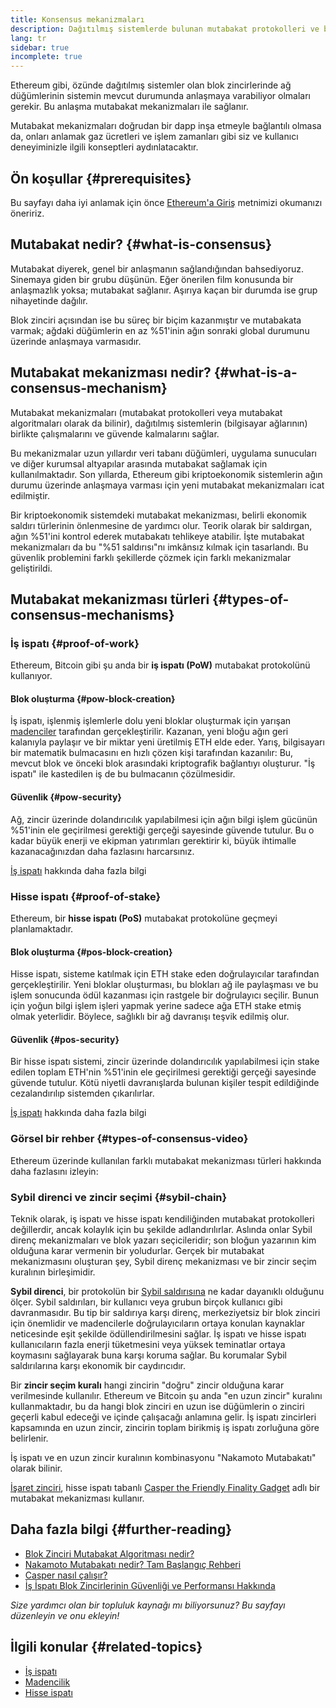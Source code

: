 ```yaml
---
title: Konsensus mekanizmaları
description: Dağıtılmış sistemlerde bulunan mutabakat protokolleri ve bu protokollerin Ethereum'daki rolü hakkında açıklama.
lang: tr
sidebar: true
incomplete: true
---
```


Ethereum gibi, özünde dağıtılmış sistemler olan blok zincirlerinde ağ düğümlerinin sistemin mevcut durumunda anlaşmaya varabiliyor olmaları gerekir. Bu anlaşma mutabakat mekanizmaları ile sağlanır.

Mutabakat mekanizmaları doğrudan bir dapp inşa etmeyle bağlantılı olmasa da, onları anlamak gaz ücretleri ve işlem zamanları gibi siz ve kullanıcı deneyiminizle ilgili konseptleri aydınlatacaktır.

## Ön koşullar {#prerequisites}

Bu sayfayı daha iyi anlamak için önce [Ethereum'a Giriş](/developers/docs/intro-to-ethereum/) metnimizi okumanızı öneririz.

## Mutabakat nedir? {#what-is-consensus}

Mutabakat diyerek, genel bir anlaşmanın sağlandığından bahsediyoruz. Sinemaya giden bir grubu düşünün. Eğer önerilen film konusunda bir anlaşmazlık yoksa; mutabakat sağlanır. Aşırıya kaçan bir durumda ise grup nihayetinde dağılır.

Blok zinciri açısından ise bu süreç bir biçim kazanmıştır ve mutabakata varmak; ağdaki düğümlerin en az %51'inin ağın sonraki global durumunu üzerinde anlaşmaya varmasıdır.

## Mutabakat mekanizması nedir? {#what-is-a-consensus-mechanism}

Mutabakat mekanizmaları (mutabakat protokolleri veya mutabakat algoritmaları olarak da bilinir), dağıtılmış sistemlerin (bilgisayar ağlarının) birlikte çalışmalarını ve güvende kalmalarını sağlar.

Bu mekanizmalar uzun yıllardır veri tabanı düğümleri, uygulama sunucuları ve diğer kurumsal altyapılar arasında mutabakat sağlamak için kullanılmaktadır. Son yıllarda, Ethereum gibi kriptoekonomik sistemlerin ağın durumu üzerinde anlaşmaya varması için yeni mutabakat mekanizmaları icat edilmiştir.

Bir kriptoekonomik sistemdeki mutabakat mekanizması, belirli ekonomik saldırı türlerinin önlenmesine de yardımcı olur. Teorik olarak bir saldırgan, ağın %51'ini kontrol ederek mutabakatı tehlikeye atabilir. İşte mutabakat mekanizmaları da bu "%51 saldırısı"nı imkânsız kılmak için tasarlandı. Bu güvenlik problemini farklı şekillerde çözmek için farklı mekanizmalar geliştirildi.

<YouTube id="dylgwcPH4EA" />

## Mutabakat mekanizması türleri {#types-of-consensus-mechanisms}

### İş ispatı {#proof-of-work}

Ethereum, Bitcoin gibi şu anda bir **iş ispatı (PoW)** mutabakat protokolünü kullanıyor.

#### Blok oluşturma {#pow-block-creation}

İş ispatı, işlenmiş işlemlerle dolu yeni bloklar oluşturmak için yarışan [madenciler](/developers/docs/consensus-mechanisms/pow/mining/) tarafından gerçekleştirilir. Kazanan, yeni bloğu ağın geri kalanıyla paylaşır ve bir miktar yeni üretilmiş ETH elde eder. Yarış, bilgisayarı bir matematik bulmacasını en hızlı çözen kişi tarafından kazanılır: Bu, mevcut blok ve önceki blok arasındaki kriptografik bağlantıyı oluşturur. "İş ispatı" ile kastedilen iş de bu bulmacanın çözülmesidir.

#### Güvenlik {#pow-security}

Ağ, zincir üzerinde dolandırıcılık yapılabilmesi için ağın bilgi işlem gücünün %51'inin ele geçirilmesi gerektiği gerçeği sayesinde güvende tutulur. Bu o kadar büyük enerji ve ekipman yatırımları gerektirir ki, büyük ihtimalle kazanacağınızdan daha fazlasını harcarsınız.

[İş ispatı](/developers/docs/consensus-mechanisms/pow/) hakkında daha fazla bilgi

### Hisse ispatı {#proof-of-stake}

Ethereum, bir **hisse ispatı (PoS)** mutabakat protokolüne geçmeyi planlamaktadır.

#### Blok oluşturma {#pos-block-creation}

Hisse ispatı, sisteme katılmak için ETH stake eden doğrulayıcılar tarafından gerçekleştirilir. Yeni bloklar oluşturması, bu blokları ağ ile paylaşması ve bu işlem sonucunda ödül kazanması için rastgele bir doğrulayıcı seçilir. Bunun için yoğun bilgi işlem işleri yapmak yerine sadece ağa ETH stake etmiş olmak yeterlidir. Böylece, sağlıklı bir ağ davranışı teşvik edilmiş olur.

#### Güvenlik {#pos-security}

Bir hisse ispatı sistemi, zincir üzerinde dolandırıcılık yapılabilmesi için stake edilen toplam ETH'nin %51'inin ele geçirilmesi gerektiği gerçeği sayesinde güvende tutulur. Kötü niyetli davranışlarda bulunan kişiler tespit edildiğinde cezalandırılıp sistemden çıkarılırlar.

[İş ispatı](/developers/docs/consensus-mechanisms/pos/) hakkında daha fazla bilgi

### Görsel bir rehber {#types-of-consensus-video}

Ethereum üzerinde kullanılan farklı mutabakat mekanizması türleri hakkında daha fazlasını izleyin:

<YouTube id="ojxfbN78WFQ" />

### Sybil direnci ve zincir seçimi {#sybil-chain}

Teknik olarak, iş ispatı ve hisse ispatı kendiliğinden mutabakat protokolleri değillerdir, ancak kolaylık için bu şekilde adlandırılırlar. Aslında onlar Sybil direnç mekanizmaları ve blok yazarı seçicileridir; son bloğun yazarının kim olduğuna karar vermenin bir yoludurlar. Gerçek bir mutabakat mekanizmasını oluşturan şey, Sybil direnç mekanizması ve bir zincir seçim kuralının birleşimidir.

**Sybil direnci**, bir protokolün bir [Sybil saldırısına](https://wikipedia.org/wiki/Sybil_attack) ne kadar dayanıklı olduğunu ölçer. Sybil saldırıları, bir kullanıcı veya grubun birçok kullanıcı gibi davranmasıdır. Bu tip bir saldırıya karşı direnç, merkeziyetsiz bir blok zinciri için önemlidir ve madencilerle doğrulayıcıların ortaya konulan kaynaklar neticesinde eşit şekilde ödüllendirilmesini sağlar. İş ispatı ve hisse ispatı kullanıcıların fazla enerji tüketmesini veya yüksek teminatlar ortaya koymasını sağlayarak buna karşı koruma sağlar. Bu korumalar Sybil saldırılarına karşı ekonomik bir caydırıcıdır.

Bir **zincir seçim kuralı** hangi zincirin "doğru" zincir olduğuna karar verilmesinde kullanılır. Ethereum ve Bitcoin şu anda "en uzun zincir" kuralını kullanmaktadır, bu da hangi blok zinciri en uzun ise düğümlerin o zinciri geçerli kabul edeceği ve içinde çalışacağı anlamına gelir. İş ispatı zincirleri kapsamında en uzun zincir, zincirin toplam birikmiş iş ispatı zorluğuna göre belirlenir.

İş ispatı ve en uzun zincir kuralının kombinasyonu "Nakamoto Mutabakatı" olarak bilinir.

[İşaret zinciri](/upgrades/beacon-chain/), hisse ispatı tabanlı [Casper the Friendly Finality Gadget](https://arxiv.org/abs/1710.09437) adlı bir mutabakat mekanizması kullanır.

## Daha fazla bilgi {#further-reading}

- [Blok Zinciri Mutabakat Algoritması nedir?](https://academy.binance.com/en/articles/what-is-a-blockchain-consensus-algorithm)
- [Nakamoto Mutabakatı nedir? Tam Başlangıç Rehberi](https://blockonomi.com/nakamoto-consensus/)
- [Casper nasıl çalışır?](https://medium.com/unitychain/intro-to-casper-ffg-9ed944d98b2d)
- [İş İspatı Blok Zincirlerinin Güvenliği ve Performansı Hakkında](https://eprint.iacr.org/2016/555.pdf)

_Size yardımcı olan bir topluluk kaynağı mı biliyorsunuz? Bu sayfayı düzenleyin ve onu ekleyin!_

## İlgili konular {#related-topics}

- [İş ispatı](/developers/docs/consensus-mechanisms/pow/)
- [Madencilik](/developers/docs/consensus-mechanisms/pow/mining/)
- [Hisse ispatı](/developers/docs/consensus-mechanisms/pos/)
